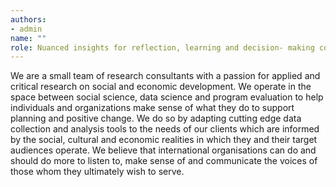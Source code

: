 ```yaml
---
authors:
- admin
name: ""
role: Nuanced insights for reflection, learning and decision- making combining big and small data
---
```

We are a small team of research consultants with a passion for applied and critical research on social and economic development. We operate in the space between social science, data science and program evaluation to help individuals and organizations make sense of what they do to support planning and positive change. We do so by adapting cutting edge data collection and analysis tools to the needs of our clients which are informed by the social, cultural and economic realities in which they and their target audiences operate. We believe that international organisations can do and should do more to listen to, make sense of and communicate the voices of those whom they ultimately wish to serve.